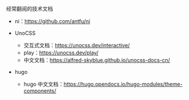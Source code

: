 经常翻阅的技术文档

- ni：https://github.com/antfu/ni

- UnoCSS
  - 交互式文档：https://unocss.dev/interactive/
  - play：https://unocss.dev/play/
  - 中文文档：https://alfred-skyblue.github.io/unocss-docs-cn/
  
- hugo
  
  - hugo 中文文档：https://hugo.opendocs.io/hugo-modules/theme-components/